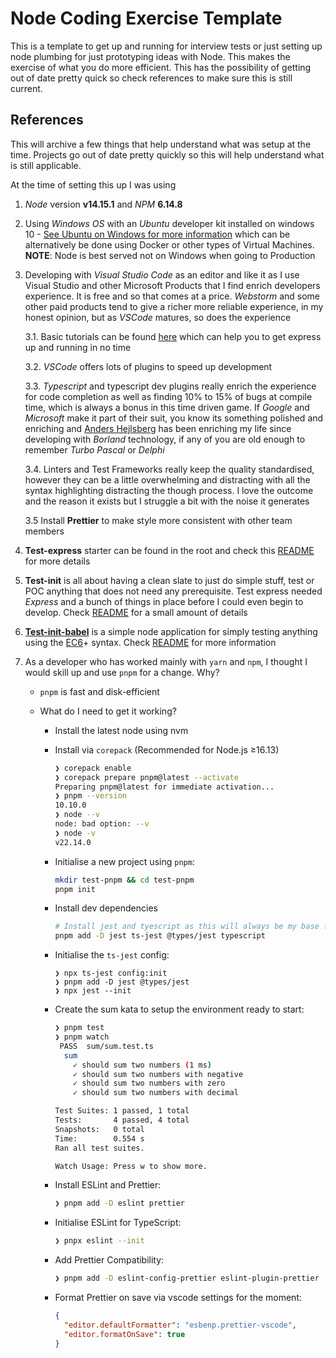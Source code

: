 # Node Coding Exercise Template

This is a template to get up and running for interview tests or just setting up node plumbing for just prototyping ideas with Node. This makes the exercise of what you do more efficient. This has the possibility of getting out of date pretty quick so check references to make sure this is still current.

## References

This will archive a few things that help understand what was setup at the time. Projects go out of date pretty quickly so this will help understand what is still applicable.

At the time of setting this up I was using

1. _Node_ version **v14.15.1** and _NPM_ **6.14.8**

2. Using _Windows OS_ with an _Ubuntu_ developer kit installed on windows 10 - [See Ubuntu on Windows for more information](https://ubuntu.com/tutorials/ubuntu-on-windows#1-overview) which can be alternatively be done using Docker or other types of Virtual Machines. **NOTE**: Node is best served not on Windows when going to Production

3. Developing with _Visual Studio Code_ as an editor and like it as I use Visual Studio and other Microsoft Products that I find enrich developers experience. It is free and so that comes at a price. _Webstorm_ and some other paid products tend to give a richer more reliable experience, in my honest opinion, but as _VSCode_ matures, so does the experience

   3.1. Basic tutorials can be found [here](https://code.visualstudio.com/docs/nodejs/nodejs-tutorial) which can help you to get express up and running in no time

   3.2. _VSCode_ offers lots of plugins to speed up development

   3.3. _Typescript_ and typescript dev plugins really enrich the experience for code completion as well as finding 10% to 15% of bugs at compile time, which is always a bonus in this time driven game. If _Google_ and _Microsoft_ make it part of their suit, you know its something polished and enriching and [Anders Hejlsberg](https://en.wikipedia.org/wiki/Anders_Hejlsberg) has been enriching my life since developing with _Borland_ technology, if any of you are old enough to remember _Turbo Pascal_ or _Delphi_

   3.4. Linters and Test Frameworks really keep the quality standardised, however they can be a little overwhelming and distracting with all the syntax highlighting distracting the though process. I love the outcome and the reason it exists but I struggle a bit with the noise it generates

   3.5 Install **Prettier** to make style more consistent with other team members

4. **Test-express** starter can be found in the root and check this [README](test-express/README.md) for more details

5. **Test-init** is all about having a clean slate to just do simple stuff, test or POC anything that does not need any prerequisite. Test express needed *Express* and a bunch of things in place before I could even begin to develop. Check [README](test-init/README.md) for a small amount of details

6. **[Test-init-babel](./test-init-babel)** is a simple node application for simply testing anything using the [EC6](https://medium.com/the-node-js-collection/an-update-on-es6-modules-in-node-js-42c958b890c)+ syntax. Check [README](test-init-babel/README.md) for more information

7. As a developer who has worked mainly with `yarn` and `npm`, I thought I would skill up and use `pnpm` for a change. Why?

   - `pnpm` is fast and disk-efficient

   - What do I need to get it working?

     - Install the latest node using nvm

     - Install via `corepack` (Recommended for Node.js ≥16.13)

       ```bash
       ❯ corepack enable
       ❯ corepack prepare pnpm@latest --activate
       Preparing pnpm@latest for immediate activation...
       ❯ pnpm --version
       10.10.0
       ❯ node --v
       node: bad option: --v
       ❯ node -v
       v22.14.0
       ```
     
     - Initialise a new project using `pnpm`:
     
       ```bash
       mkdir test-pnpm && cd test-pnpm
       pnpm init
       ```
     
     - Install dev dependencies
     
       ```bash
       # Install jest and tyescript as this will always be my base from here on
       pnpm add -D jest ts-jest @types/jest typescript
       ```
     
     - Initialise the `ts-jest` config:
     
       ```
       ❯ npx ts-jest config:init
       ❯ pnpm add -D jest @types/jest
       ❯ npx jest --init
       ```
     
     - Create the sum kata to setup the environment ready to start:
     
       ```bash
       ❯ pnpm test
       ❯ pnpm watch
        PASS  sum/sum.test.ts
         sum
           ✓ should sum two numbers (1 ms)
           ✓ should sum two numbers with negative
           ✓ should sum two numbers with zero
           ✓ should sum two numbers with decimal
       
       Test Suites: 1 passed, 1 total
       Tests:       4 passed, 4 total
       Snapshots:   0 total
       Time:        0.554 s
       Ran all test suites.
       
       Watch Usage: Press w to show more.
       ```
     
     - Install ESLint and Prettier:
     
       ```bash
       ❯ pnpm add -D eslint prettier
       ```
     
     - Initialise ESLint for TypeScript:
     
       ```bash
       ❯ pnpx eslint --init
       ```
     
     - Add Prettier Compatibility:
     
       ```bash
       ❯ pnpm add -D eslint-config-prettier eslint-plugin-prettier
       ```
     
     - Format Prettier on save via vscode settings for the moment:
     
       ```json
       {
         "editor.defaultFormatter": "esbenp.prettier-vscode",
         "editor.formatOnSave": true
       }
       ```
     
       